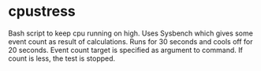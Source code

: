 # cpustress
Bash script to keep cpu running on high. Uses Sysbench which gives some event count as result of calculations. Runs for 30 seconds and cools off for 20 seconds. Event count target is specified as argument to command. If count is less, the test is stopped.
